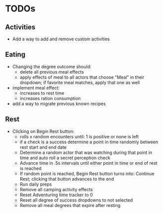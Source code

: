 # TODOs

## Activities

* Add a way to add and remove custom activities

## Eating

* Changing the degree outcome should:
    * delete all previous meal effects
    * apply effects of meal to all actors that choose "Meal" in their dropdown; if favorite meal matches, apply that one
      as well
* implement meal effect:
    * increases to rest time
    * increases ration consumption
* add a way to migrate previous known recipes

## Rest

* Clicking on Begin Rest button:
    * rolls x random encounters until: 1 is positive or none is left
    * if a check is a success determine a point in time randomly between rest start and end date
    * Determine a random actor that was watching during that point in time and auto roll a secret perception check
    * Advance time in .5s intervals until either point in time or end of rest is reached
    * If random point is reached, Begin Rest button turns into: Continue Rest; clicking that button advances to the end
    * Run daily preps
    * Remove all camping activity effects
    * Reset Adventuring time tracker to 0
    * Reset all degree of success dropdowns to not selected
    * Remove all meal degrees that expire after resting




